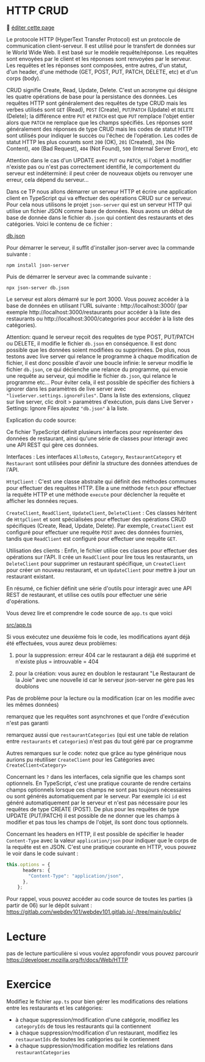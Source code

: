 # HTTP CRUD

:memo: [éditer cette page](https://gitlab.com/-/ide/project/webdev101/webdev101.gitlab.io/edit/main/-/public/16_http_CRUD/README.md)

Le protocole HTTP (HyperText Transfer Protocol) est un protocole de communication client-serveur. Il est utilisé pour le transfert de données sur le World Wide Web. Il est basé sur le modèle requête/réponse. Les requêtes sont envoyées par le client et les réponses sont renvoyées par le serveur. Les requêtes et les réponses sont composées, entre autres, d'un statut, d'un header, d'une méthode (GET, POST, PUT, PATCH, DELETE, etc) et d'un corps (body).

CRUD signifie Create, Read, Update, Delete. C'est un acronyme qui désigne les quatre opérations de base pour la persistance des données. Les requêtes HTTP sont généralement des requêtes de type CRUD mais les verbes utilisés sont `GET` (Read), `POST` (Create), `PUT`/`PATCH` (Update) et `DELETE` (Delete); la différence entre `PUT` et `PATCH` est que `PUT` remplace l'objet entier alors que `PATCH` ne remplace que les champs spécifiés. Les réponses sont généralement des réponses de type CRUD mais les codes de statut HTTP sont utilisés pour indiquer le succès ou l'échec de l'opération. Les codes de statut HTTP les plus courants sont `200` (OK), `201` (Created), `204` (No Content), `400` (Bad Request), `404` (Not Found), `500` (Internal Server Error), etc

Attention dans le cas d'un UPDATE avec `PUT` ou `PATCH`, si l'objet à modifier n'existe pas ou n'est pas correctement identifié, le comportement du serveur est indéterminé: il peut créer de nouveaux objets ou renvoyer une erreur, cela dépend du serveur... 

Dans ce TP nous allons démarrer un serveur HTTP et écrire une application client en TypeScript qui va effectuer des opérations CRUD sur ce serveur. Pour cela nous utilisons le projet `json-server` qui est un serveur HTTP qui utilise un fichier JSON comme base de données. Nous avons un début de base de donnée dans le fichier `db.json` qui contient des restaurants et des catégories. Voici le contenu de ce fichier :

[db.json](db.json ":include :type=code json")

Pour démarrer le serveur, il suffit d'installer json-server avec la commande suivante :

```terminal
npm install json-server
```

Puis de démarrer le serveur avec la commande suivante :

```terminal
npx json-server db.json
```

Le serveur est alors démarré sur le port 3000. Vous pouvez accéder à la base de données en utilisant l'URL suivante : http://localhost:3000/ (par exemple http://localhost:3000/restaurants pour accéder à la liste des restaurants ou http://localhost:3000/categories pour accéder à la liste des catégories).

Attention: quand le serveur reçoit des requêtes de type POST, PUT/PATCH ou DELETE, il modifie le fichier `db.json` en conséquence. Il est donc possible que les données soient modifiées ou supprimées. De plus, nous testons avec live server qui relance le programme à chaque modification de fichier, il est donc possible d'avoir une boucle infinie: le serveur modifie le fichier `db.json`, ce qui déclenche une relance du programme, qui envoie une requête au serveur, qui modifie le fichier `db.json`, qui relance le programme etc... Pour éviter cela, il est possible de spécifier des fichiers à ignorer dans les paramètres de live server avec `"liveServer.settings.ignoreFiles"`. Dans la liste des extensions, cliquez sur live server, clic droit > paramètres d'exécution, puis dans Live Server › Settings: Ignore Files ajoutez `"db.json"` à la liste.

Explication du code source:

Ce fichier TypeScript définit plusieurs interfaces pour représenter des données de restaurant, ainsi qu'une série de classes pour interagir avec une API REST qui gère ces données.

Interfaces : Les interfaces `AlloResto`, `Category`, `RestaurantCategory` et `Restaurant` sont utilisées pour définir la structure des données attendues de l'API.

`HttpClient` : C'est une classe abstraite qui définit des méthodes communes pour effectuer des requêtes HTTP. Elle a une méthode `fetch` pour effectuer la requête HTTP et une méthode `execute` pour déclencher la requête et afficher les données reçues.

`CreateClient`, `ReadClient`, `UpdateClient`, `DeleteClient` : Ces classes héritent de `HttpClient` et sont spécialisées pour effectuer des opérations CRUD spécifiques (Create, Read, Update, Delete). Par exemple, `CreateClient` est configuré pour effectuer une requête `POST` avec des données fournies, tandis que `ReadClient` est configuré pour effectuer une requête `GET`.

Utilisation des clients : Enfin, le fichier utilise ces classes pour effectuer des opérations sur l'API. Il crée un `ReadClient` pour lire tous les restaurants, un `DeleteClient` pour supprimer un restaurant spécifique, un `CreateClient` pour créer un nouveau restaurant, et un `UpdateClient` pour mettre à jour un restaurant existant.

En résumé, ce fichier définit une série d'outils pour interagir avec une API REST de restaurant, et utilise ces outils pour effectuer une série d'opérations.

Vous devez lire et comprendre le code source de `app.ts` que voici

[src/app.ts](src/app.ts ":include :type=code typescript")

Si vous exécutez une deuxième fois le code, les modifications ayant déjà été effectuées,
vous aurez deux problèmes:

1. pour la suppression: erreur 404 car le restaurant a déjà été supprimé et n'existe plus = introuvable = 404

2. pour la création:
vous aurez en doublon le restaurant "Le Restaurant de la Joie"
avec une nouvelle id
car le serveur json-server ne gère pas les doublons

Pas de problème pour la lecture ou la modification (car on les modifie avec les mêmes données)


remarquez que les requêtes sont asynchrones
et que l'ordre d'exécution n'est pas garanti

remarquez aussi que `restaurantCategories` (qui est une table de relation entre `restaurants` et `categories`) n'est pas du tout géré par ce programme

Autres remarques sur le code: notez que grâce au type générique <T> nous aurions pu réutiliser `CreateClient` pour les Catégories avec `CreateClient<Category>` 

Concernant les `?` dans les interfaces, cela signifie que les champs sont optionnels. En TypeScript, c'est une pratique courante de rendre certains champs optionnels lorsque ces champs ne sont pas toujours nécessaires ou sont générés automatiquement par le serveur. Par exemple ici `id` est généré automatiquement par le serveur et n'est pas nécessaire pour les requêtes de type CREATE (POST). De plus pour les requêtes de type UPDATE (PUT/PATCH) il est possible de ne donner que les champs à modifier et pas tous les champs de l'objet, ils sont donc tous optionnels. 

Concernant les headers en HTTP, il est possible de spécifier le header `Content-Type` avec la valeur `application/json` pour indiquer que le corps de la requête est en JSON. C'est une pratique courante en HTTP, vous pouvez le voir dans le code suivant :

```typescript
this.options = {
      headers: {
        "Content-Type": "application/json",
      },
    };
```

Pour rappel, vous pouvez accéder au code source de toutes les parties (à partir de 06) sur le dépôt suivant : https://gitlab.com/webdev101/webdev101.gitlab.io/-/tree/main/public/

# Lecture

pas de lecture particulière si vous voulez approfondir vous pouvez parcourir https://developer.mozilla.org/fr/docs/Web/HTTP

# Exercice

Modifiez le fichier `app.ts` pour bien gérer les modifications des relations entre les restaurants et les catégories:

- à chaque suppression/modification d'une catégorie, modifiez les `categoryIds` de tous les restaurants qui la contiennent
- à chaque suppression/modification d'un restaurant, modifiez les `restaurantIds` de toutes les catégories qui le contiennent
- à chaque suppression/modification modifiez les relations dans `restaurantCategories`
